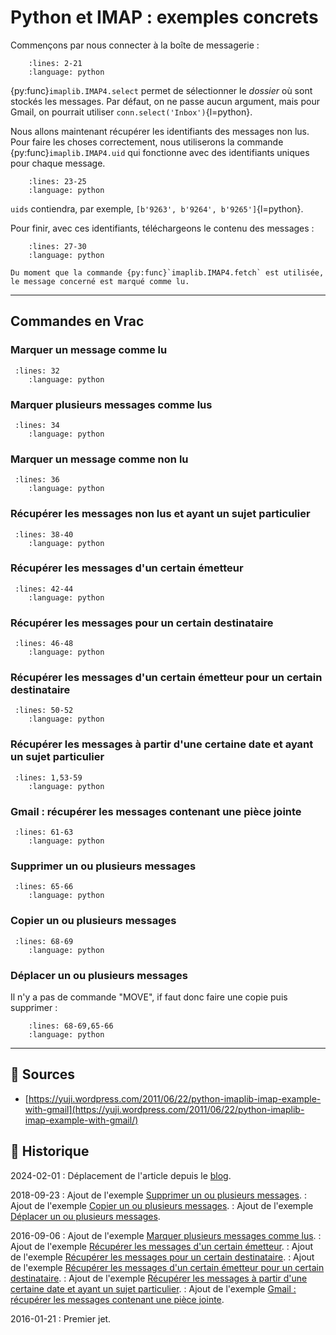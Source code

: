 # Python et IMAP : exemples concrets

Commençons par nous connecter à la boîte de messagerie :

```{literalinclude} snippets/python-et-imap-exemples-concrets.py
    :lines: 2-21
    :language: python
```

{py:func}`imaplib.IMAP4.select` permet de sélectionner le *dossier* où sont stockés les messages. Par défaut, on ne passe aucun argument, mais pour Gmail, on pourrait utiliser `conn.select('Inbox')`{l=python}.

Nous allons maintenant récupérer les identifiants des messages non lus. Pour faire les choses correctement, nous utiliserons la commande {py:func}`imaplib.IMAP4.uid` qui fonctionne avec des identifiants uniques pour chaque message.

```{literalinclude} snippets/python-et-imap-exemples-concrets.py
    :lines: 23-25
    :language: python
```

`uids` contiendra, par exemple, `[b'9263', b'9264', b'9265']`{l=python}.

Pour finir, avec ces identifiants, téléchargeons le contenu des messages :

```{literalinclude} snippets/python-et-imap-exemples-concrets.py
    :lines: 27-30
    :language: python
```

```{note}
Du moment que la commande {py:func}`imaplib.IMAP4.fetch` est utilisée, le message concerné est marqué comme lu.
```

---

## Commandes en Vrac

### Marquer un message comme lu

```{literalinclude} snippets/python-et-imap-exemples-concrets.py
 :lines: 32
    :language: python
```

### Marquer plusieurs messages comme lus

```{literalinclude} snippets/python-et-imap-exemples-concrets.py
 :lines: 34
    :language: python
```

### Marquer un message comme non lu

```{literalinclude} snippets/python-et-imap-exemples-concrets.py
 :lines: 36
    :language: python
```

### Récupérer les messages non lus et ayant un sujet particulier

```{literalinclude} snippets/python-et-imap-exemples-concrets.py
 :lines: 38-40
    :language: python
```

### Récupérer les messages d'un certain émetteur

```{literalinclude} snippets/python-et-imap-exemples-concrets.py
 :lines: 42-44
    :language: python
```

### Récupérer les messages pour un certain destinataire

```{literalinclude} snippets/python-et-imap-exemples-concrets.py
 :lines: 46-48
    :language: python
```

### Récupérer les messages d'un certain émetteur pour un certain destinataire

```{literalinclude} snippets/python-et-imap-exemples-concrets.py
 :lines: 50-52
    :language: python
```

### Récupérer les messages à partir d'une certaine date et ayant un sujet particulier

```{literalinclude} snippets/python-et-imap-exemples-concrets.py
 :lines: 1,53-59
    :language: python
```

### Gmail : récupérer les messages contenant une pièce jointe

```{literalinclude} snippets/python-et-imap-exemples-concrets.py
 :lines: 61-63
    :language: python
```

### Supprimer un ou plusieurs messages

```{literalinclude} snippets/python-et-imap-exemples-concrets.py
 :lines: 65-66
    :language: python
```

### Copier un ou plusieurs messages

```{literalinclude} snippets/python-et-imap-exemples-concrets.py
 :lines: 68-69
    :language: python
```

### Déplacer un ou plusieurs messages

Il n'y a pas de commande "MOVE", if faut donc faire une copie puis supprimer :

```{literalinclude} snippets/python-et-imap-exemples-concrets.py
    :lines: 68-69,65-66
    :language: python
```

---

## 🎣 Sources

- [https://yuji.wordpress.com/2011/06/22/python-imaplib-imap-example-with-gmail](https://yuji.wordpress.com/2011/06/22/python-imaplib-imap-example-with-gmail/)

## 📜 Historique

2024-02-01
: Déplacement de l'article depuis le [blog](https://www.tiger-222.fr/?d=2016/01/21/16/35/09-python-et-imap-exemple-concret).

2018-09-23
: Ajout de l'exemple [Supprimer un ou plusieurs messages](#supprimer-un-ou-plusieurs-messages).
: Ajout de l'exemple [Copier un ou plusieurs messages](#copier-un-ou-plusieurs-messages).
: Ajout de l'exemple [Déplacer un ou plusieurs messages](#deplacer-un-ou-plusieurs-messages).

2016-09-06
: Ajout de l'exemple [Marquer plusieurs messages comme lus](#marquer-plusieurs-messages-comme-lus).
: Ajout de l'exemple [Récupérer les messages d'un certain émetteur](#recuperer-les-messages-d-un-certain-emetteur).
: Ajout de l'exemple [Récupérer les messages pour un certain destinataire](#recuperer-les-messages-pour-un-certain-destinataire).
: Ajout de l'exemple [Récupérer les messages d'un certain émetteur pour un certain destinataire](#recuperer-les-messages-d-un-certain-emetteur-pour-un-certain-destinataire).
: Ajout de l'exemple [Récupérer les messages à partir d'une certaine date et ayant un sujet particulier](#recuperer-les-messages-a-partir-d-une-certaine-date-et-ayant-un-sujet-particulier).
: Ajout de l'exemple [Gmail : récupérer les messages contenant une pièce jointe](#gmail-recuperer-les-messages-contenant-une-piece-jointe).

2016-01-21
: Premier jet.
